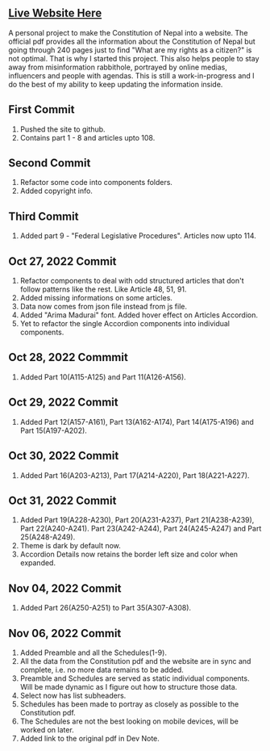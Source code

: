 ## [Live Website Here](https://constitution-project.vercel.app/)

A personal project to make the Constitution of Nepal into a website. The official pdf provides all the information about the Constitution of Nepal but going through 240 pages just to find "What are my rights as a citizen?" is not optimal. That is why I started this project. This also helps people to stay away from misinformation rabbithole, portrayed by online medias, influencers and people with agendas. This is still a work-in-progress and I do the best of my ability to keep updating the information inside.

## First Commit

1. Pushed the site to github.
2. Contains part 1 - 8 and articles upto 108.

## Second Commit

1. Refactor some code into components folders.
2. Added copyright info.

## Third Commit

1. Added part 9 - "Federal Legislative Procedures". Articles now upto 114.

## Oct 27, 2022 Commit

1. Refactor components to deal with odd structured articles that don't follow patterns like the rest. Like Article 48, 51, 91.
2. Added missing informations on some articles.
3. Data now comes from json file instead from js file.
4. Added "Arima Madurai" font. Added hover effect on Articles Accordion.
5. Yet to refactor the single Accordion components into individual components.

## Oct 28, 2022 Commmit

1. Added Part 10(A115-A125) and Part 11(A126-A156).

## Oct 29, 2022 Commit

1. Added Part 12(A157-A161), Part 13(A162-A174), Part 14(A175-A196) and Part 15(A197-A202).

## Oct 30, 2022 Commit

1. Added Part 16(A203-A213), Part 17(A214-A220), Part 18(A221-A227).

## Oct 31, 2022 Commit

1. Added Part 19(A228-A230), Part 20(A231-A237), Part 21(A238-A239), Part 22(A240-A241). Part 23(A242-A244), Part 24(A245-A247) and Part 25(A248-A249).
2. Theme is dark by default now.
3. Accordion Details now retains the border left size and color when expanded.

## Nov 04, 2022 Commit

1. Added Part 26(A250-A251) to Part 35(A307-A308).

## Nov 06, 2022 Commit

1. Added Preamble and all the Schedules(1-9).
2. All the data from the Constitution pdf and the website are in sync and complete, i.e. no more data remains to be added.
3. Preamble and Schedules are served as static individual components. Will be made dynamic as I figure out how to structure those data.
4. Select now has list subheaders.
5. Schedules has been made to portray as closely as possible to the Constitution pdf.
6. The Schedules are not the best looking on mobile devices, will be worked on later.
7. Added link to the original pdf in Dev Note.
